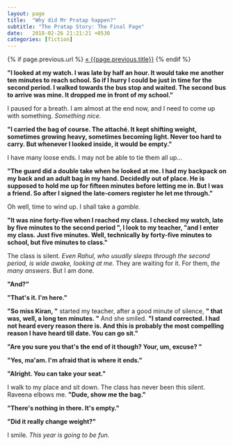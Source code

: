 ```yaml
---
layout: page
title:  "Why did Mr Pratap happen?"
subtitle: "The Pratap Story: The Final Page"
date:   2018-02-26 21:21:21 +0530
categories: [fiction]
---
```


<div class="PageNavigation">
  {% if page.previous.url %}
    <a class="prev" href="{{page.previous.url}}">&laquo; {{page.previous.title}}</a>
  {% endif %}
</div>

**"I looked at my watch. I was late by half an hour. It would take me another ten minutes to reach school. So if I hurry I could be just in time for the second period. I walked towards the bus stop and waited. The second bus to arrive was mine. It dropped me in front of my school."**

I paused for a breath. I am almost at the end now, and I need to come up with something. _Something nice._

**"I carried the bag of course. The attaché. It kept shifting weight, sometimes growing heavy, sometimes becoming light. Never too hard to carry. But whenever I looked inside, it would be empty."**

I have many loose ends. I may not be able to tie them all up...

**"The guard did a double take when he looked at me. I had my backpack on my back and an adult bag in my hand. Decidedly out of place. He is supposed to hold me up for fifteen minutes before letting me in. But I was a friend. So after I signed the late-comers register he let me through."**

Oh well, time to wind up. I shall take a _gamble._

**"It was nine forty-five when I reached my class. I checked my watch, late by five minutes to the second period ", I look to my teacher, "and I enter my class. Just five minutes. Well, technically by forty-five minutes to school, but five minutes to class."**

The class is silent. _Even Rahul, who usually sleeps through the second period, is wide awake, looking at me._ They are waiting for it. For them, _the many answers_. But I am done. 

**"And?"**

**"That's it. I'm here."**

**"So miss Kiran, "** started my teacher, after a good minute of silence, **" that was, well, a long ten minutes. "** And she smiled. **"I stand corrected. I had not heard every reason there is. And this is probably the most compelling reason I have heard till date. You can go sit."**

**"Are you sure you that's the end of it though? Your, um, excuse? "**

**"Yes, ma'am. I'm afraid that is where it ends."**

**"Alright. You can take your seat."**

I walk to my place and sit down. The class has never been this silent. Raveena elbows me. **"Dude, show me the bag."**

**"There's nothing in there. It's empty."**

**"Did it really change weight?"**

I smile. _This year is going to be fun._